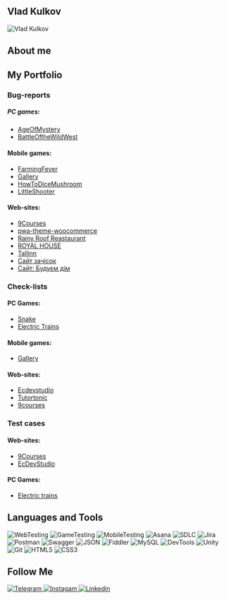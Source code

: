 ## Vlad Kulkov
![Vlad Kulkov]()



## About me
> 

## My Portfolio 

### Bug-reports 

##### PC games:
- [AgeOfMystery]()
- [BattleOftheWildWest]()

#### Mobile games: 
- [FarmingFever](https://trello.com/b/5c4UPC90/farmingfever)
- [Gallery](https://trello.com/b/KAgweUmS/gallery)
- [HowToDiceMushroom](https://trello.com/b/yGLx3PqF/howtodicemushrooms)
- [LittleShooter](https://trello.com/b/JDMDCk89/littleshooter)

#### Web-sites:

- [9Courses](https://trello.com/b/47DPHbRb/9courses)
- [pwa-theme-woocommerce](https://trello.com/b/arKNNCfS/pwa-theme-woocommerce)
- [Rainy Roof Reastaurant](https://trello.com/b/4HqHdXiz/rainy-roof-reastaurant)
- [ROYAL HOUSE](https://trello.com/b/8Pa1xNkp/royal-house)
- [Tallinn](https://trello.com/b/5gn7Ua2W/%D1%81%D0%B0%D0%B9%D1%82-http-tallinncold-timecom)
- [Сайт зачісок](https://trello.com/b/IupEXHcH/%D1%81%D0%B0%D0%B9%D1%82-%D0%B7%D0%B0%D1%87%D1%96%D1%81%D0%BE%D0%BA)
- [Сайт: Будуєм дім](https://trello.com/b/zimT2riK/%D1%81%D0%B0%D0%B9%D1%82-%D0%B1%D1%83%D0%B4%D1%83%D1%94%D0%BC-%D0%B4%D1%96%D0%BC)

### Check-lists
#### PC Games:
- [Snake](https://docs.google.com/spreadsheets/d/1V_yq9WYhcOcOYusnVa_jLoPVtuws2JOoNniAK99ZRY0/edit?usp=sharing)
- [Electric Trains](https://docs.google.com/spreadsheets/d/17bMMnNUVOhnC9cd60_owsw8Q_bXk1ltRRnm8720e-sU/edit?usp=sharing)

#### Mobile games:
- [Gallery](https://docs.google.com/spreadsheets/d/1VK-BWJjc1KzcyUsuuzhlSqKM6lMJdfIXvSmtCEI1DRk/edit?usp=sharing)

#### Web-sites:
- [Ecdevstudio](https://docs.google.com/spreadsheets/d/1tihMMcNegUD9QzY5epQLN-j9qOaB6g5NagdF4bCWwrE/edit?usp=sharing)
- [Tutortonic](https://docs.google.com/spreadsheets/d/1CG0gB3kHgX86Jxy-REjhh59afwRI_t7812tTvfrMC3o/edit?usp=sharing)
- [9courses](https://docs.google.com/spreadsheets/d/1wG84ZtTD3FOf1ntu5lAbCNTqmnjzB4qp5KN1A_qr5zg/edit?usp=sharing)
  
### Test cases 


#### Web-sites:

- [9Courses](https://docs.google.com/spreadsheets/d/1sF0a9RbzayeZzkHU46Y45uInGOUiySbJMn2xRoUjepI/edit?usp=sharing)
- [EcDevStudio](https://docs.google.com/spreadsheets/d/12hSkaOnMwMku8i6eQ4CJBZwqpkl6x2NMe6ECiic3t8U/edit?usp=sharing)

#### PC Games:

- [Electric trains](https://docs.google.com/spreadsheets/d/12hSkaOnMwMku8i6eQ4CJBZwqpkl6x2NMe6ECiic3t8U/edit?usp=sharing)


## Languages and Tools
![WebTesting](https://img.shields.io/badge/-WebTesting-556AC1?style=for-the-badge&logo=WebTesting&logoColor=556AC1)
![GameTesting](https://img.shields.io/badge/-GameTesting-FAB000?style=for-the-badge&logo=GameTesting&logoColor=FAB000)
![MobileTesting](https://img.shields.io/badge/-MobileTesting-4592C1?style=for-the-badge&logo=MobileTesting&logoColor=4592C1)
![Asana](https://img.shields.io/badge/-Asana-363639?style=for-the-badge&logo=Asana&logoColor=F06A6A)
![SDLC](https://img.shields.io/badge/-SDLC-A4BEF1?style=for-the-badge&logo=SDLC&logoColor=A4BEF1)
![Jira](https://img.shields.io/badge/-Jira-629FF6?style=for-the-badge&logo=Jira&logoColor=166BE0)
![Postman](https://img.shields.io/badge/-Postman-D7D0AD?style=for-the-badge&logo=Postman&logoColor=FB7C29)
![Swagger](https://img.shields.io/badge/-Swagger-173648?style=for-the-badge&logo=Swagger&logoColor=8BB600)
![JSON](https://img.shields.io/badge/-JSON-B2B2B2?style=for-the-badge&logo=JSON&logoColor=393939)
![Fiddler](https://img.shields.io/badge/-Fiddler-2B6D05?style=for-the-badge&logo=Fiddler&logoColor=2B6D05)
![MySQL](https://img.shields.io/badge/-MySQL-5181A2?style=for-the-badge&logo=MySQL&logoColor=00337E)
![DevTools](https://img.shields.io/badge/-DevTools-266EE4?style=for-the-badge&logo=DevTools&logoColor=266EE4)
![Unity](https://img.shields.io/badge/-Unity-757879?style=for-the-badge&logo=Unity&logoColor=000000)
![Git](https://img.shields.io/badge/-Git-181617?style=for-the-badge&logo=Git&logoColor=F0F0F0)
![HTML5](https://img.shields.io/badge/-HTML5-3A3B3D?style=for-the-badge&logo=HTML5&logoColor=64C18)
![CSS3](https://img.shields.io/badge/-CSS3-254ADC?style=for-the-badge&logo=CSS3&logoColor=2094EF)




## Follow Me
[ ![Telegram](https://img.shields.io/badge/-Telegram-30A5D8?style=for-the-badge&logo=Telegram&logoColor=F6F9FA) ](https://t.me/dmytroshpak)
[ ![Instagam](https://img.shields.io/badge/-Instagram-A601CD?style=for-the-badge&logo=Instagram&logoColor=D6A639) ](https://www.instagram.com/dmytro__shpak/)
[ ![Linkedin](https://img.shields.io/badge/-Linkedin-0A66C2?style=for-the-badge&logo=Linkedin&logoColor=FFFFFF) ](https://www.linkedin.com/in/dmytro-shpak-29229132a/)
